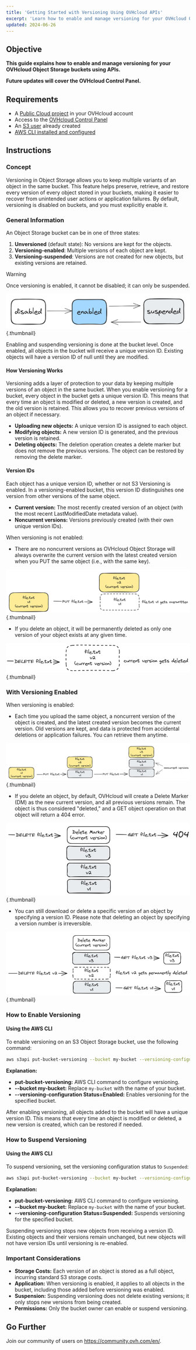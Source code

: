 ```yaml
---
title: 'Getting Started with Versioning Using OVHcloud APIs'
excerpt: 'Learn how to enable and manage versioning for your OVHcloud Object Storage buckets using APIs. Future updates will cover the OVHcloud Control Panel.'
updated: 2024-06-26
---
```


## Objective

**This guide explains how to enable and manage versioning for your OVHcloud Object Storage buckets using APIs.**

**Future updates will cover the OVHcloud Control Panel.**

## Requirements

- A [Public Cloud project](/pages/public_cloud/compute/create_a_public_cloud_project) in your OVHcloud account
- Access to the [OVHcloud Control Panel](https://ca.ovh.com/auth/?action=gotomanager&from=https://www.ovh.com/world/&ovhSubsidiary=we)
- An [S3 user](/pages/storage_and_backup/object_storage/s3_identity_and_access_management) already created
- [AWS CLI installed and configured](pages/storage_and_backup/object_storage/s3_getting_started_with_object_storage)


## Instructions

### Concept

Versioning in Object Storage allows you to keep multiple variants of an object in the same bucket. This feature helps preserve, retrieve, and restore every version of every object stored in your buckets, making it easier to recover from unintended user actions or application failures. By default, versioning is disabled on buckets, and you must explicitly enable it.

### General Information

An Object Storage bucket can be in one of three states:

1. **Unversioned** (default state): No versions are kept for the objects.
2. **Versioning-enabled**: Multiple versions of each object are kept.
3. **Versioning-suspended**: Versions are not created for new objects, but existing versions are retained.

> [!warning]
> Once versioning is enabled, it cannot be disabled; it can only be suspended.

![Versioning States](images/versionning.png){.thumbnail}

Enabling and suspending versioning is done at the bucket level. Once enabled, all objects in the bucket will receive a unique version ID. Existing objects will have a version ID of null until they are modified.

#### How Versioning Works

Versioning adds a layer of protection to your data by keeping multiple versions of an object in the same bucket. When you enable versioning for a bucket, every object in the bucket gets a unique version ID. This means that every time an object is modified or deleted, a new version is created, and the old version is retained. This allows you to recover previous versions of an object if necessary.

- **Uploading new objects:** A unique version ID is assigned to each object.
- **Modifying objects:** A new version ID is generated, and the previous version is retained.
- **Deleting objects:** The deletion operation creates a delete marker but does not remove the previous versions. The object can be restored by removing the delete marker.

#### Version IDs

Each object has a unique version ID, whether or not S3 Versioning is enabled. In a versioning-enabled bucket, this version ID distinguishes one version from other versions of the same object.

- **Current version:** The most recently created version of an object (with the most recent LastModifiedDate metadata value).
- **Noncurrent versions:** Versions previously created (with their own unique version IDs).

When versioning is not enabled:

- There are no noncurrent versions as OVHcloud Object Storage will always overwrite the current version with the latest created version when you PUT the same object (i.e., with the same key).

![Versioning Disabled](images/Withversioningdisabled.png){.thumbnail}

- If you delete an object, it will be permanently deleted as only one version of your object exists at any given time.

![Permanent Deletion Without Versioning](images/Withversioningdisabled2.png){.thumbnail}

### With Versioning Enabled

When versioning is enabled:

- Each time you upload the same object, a noncurrent version of the object is created, and the latest created version becomes the current version. Old versions are kept, and data is protected from accidental deletions or application failures. You can retrieve them anytime.

![Versioning Enabled](images/Withversioningenabled.png){.thumbnail}

- If you delete an object, by default, OVHcloud will create a Delete Marker (DM) as the new current version, and all previous versions remain. The object is thus considered "deleted," and a GET object operation on that object will return a 404 error.

![Delete Marker With Versioning](images/Withversioningenabled2.png){.thumbnail}

- You can still download or delete a specific version of an object by specifying a version ID. Please note that deleting an object by specifying a version number is irreversible.

![Downloading or Deleting Specific Versions](images/Withversioningenabled3.png){.thumbnail}


### How to Enable Versioning

#### Using the AWS CLI

To enable versioning on an S3 Object Storage bucket, use the following command:

```sh
aws s3api put-bucket-versioning --bucket my-bucket --versioning-configuration Status=Enabled
```

**Explanation:**

- **put-bucket-versioning:** AWS CLI command to configure versioning.
- **--bucket my-bucket:** Replace `my-bucket` with the name of your bucket.
- **--versioning-configuration Status=Enabled:** Enables versioning for the specified bucket.

After enabling versioning, all objects added to the bucket will have a unique version ID. This means that every time an object is modified or deleted, a new version is created, which can be restored if needed.

### How to Suspend Versioning

#### Using the AWS CLI

To suspend versioning, set the versioning configuration status to `Suspended`:


```sh
aws s3api put-bucket-versioning --bucket my-bucket --versioning-configuration Status=Suspended
```

**Explanation:**

- **put-bucket-versioning:** AWS CLI command to configure versioning.
- **--bucket my-bucket:** Replace `my-bucket` with the name of your bucket.
- **--versioning-configuration Status=Suspended:** Suspends versioning for the specified bucket.

Suspending versioning stops new objects from receiving a version ID. Existing objects and their versions remain unchanged, but new objects will not have version IDs until versioning is re-enabled.

### Important Considerations

- **Storage Costs:** Each version of an object is stored as a full object, incurring standard S3 storage costs.
- **Application:** When versioning is enabled, it applies to all objects in the bucket, including those added before versioning was enabled.
- **Suspension:** Suspending versioning does not delete existing versions; it only stops new versions from being created.
- **Permissions:** Only the bucket owner can enable or suspend versioning.

## Go Further

Join our community of users on <https://community.ovh.com/en/>.
